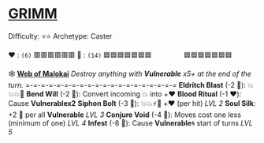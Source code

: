 # [**__GRIMM__**](<https://www.youtube.com/watch?v=Xnc4wSuKvuo>) 
Difficulty: ⭐⭐
Archetype: Caster

❤️ : `(6)`   🟥🟥🟥🟥🟥🟥
🔷 : `(14)` 🟦🟦🟦🟦🟦🟦🟦
`        ` 🟦🟦🟦🟦🟦🟦🟦

 🕸️  [**Web of Malokai**](https://media.discordapp.net/attachments/1056365502101979146/1168052056125354015/grimm.jpg?ex=65505c3f&is=653de73f&hm=7b578c3be9fc3a35e29719a0bf95b2acbd8be7337f9e5d996d46e4b7fcb2d283&=&width=673&height=673) 
*Destroy anything with __Vulnerable__ x5+ at the end of the turn.*
=-=-=-=-=-=-=-=-=-=-=-=-=-=-=-=-=-=-=-=
**Eldritch Blast** (-2 🔷): 💥💥💥🚫
**Bend Will** (-2 🔷): Convert incoming 💥 into +❤️
**Blood Ritual** (-1 ❤️): Cause __Vulnerablex2__
**Siphon Bolt** (-3 🔷): 💥💥⚡🔀 +❤️ (per hit) *LVL 2*
**Soul Silk**: +2 🔷 per all __Vulnerable__ *LVL 3*
**Conjure Void** (-4 🔷): Moves cost one less (minimum of one) *LVL 4*
**Infest** (-8 🔷): Cause __Vulnerable__🌀 start of turns *LVL 5*
